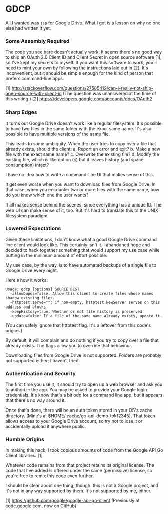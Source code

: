 # GDCP

All I wanted was `scp` for Google Drive.  What I got is a lesson on
why no one else had written it yet.

### Some Assembly Required

The code you see here doesn't actually work.  It seems there's no good
way to ship an OAuth 2.0 Client ID and Client Secret in open source
software [1], so I've kept my secrets to myself.  If you want this
software to work, you'll need to mint your own by following the
instructions laid out in [2]. It's inconvenient, but it should be
simple enough for the kind of person that prefers command-line apps.

[1] http://stackoverflow.com/questions/27585412/can-i-really-not-ship-open-source-with-client-id
(The question was unanswered at the time of this writing.)
[2] https://developers.google.com/accounts/docs/OAuth2

### Sharp Edges

It turns out Google Drive doesn't work like a regular filesystem.
It's possible to have two files in the same folder with the exact same
name.  It's also possible to have multiple versions of the same file.

This leads to some ambiguity.  When the user tries to copy over a file
that already exists, should the client:
a. Report an error and exit?
b. Make a new file with the exact same name?
c. Overwrite the existing file?
d. Modify the existing file, which is like option (c) but it
   leaves history (and space consumption) intact?

I have no idea how to write a command-line UI that makes sense of
this.

It get even worse when you want to download files from Google Drive.
In that case, when you encounter two or more files with the same name,
how do you know which one the user wants?

It all makes sense behind the scenes, since everything has a unique
ID.  The web UI can make sense of it, too.  But it's hard to translate
this to the UNIX filesystem paradigm.

### Lowered Expectations

Given these limitations, I don't know what a good Google Drive command
line client would look like.  This certainly isn't it.  I abandoned
hope and decided to hack together something that would support my use
case while putting in the minimum amount of effort possible.

My use case, by the way, is to have automated backups of a single file
to Google Drive every night.

Here's how it works:

```
Usage: gdcp [options] SOURCE DEST
  -allowDupes=false: Allow this client to create files whose names shadow existing files.
  -httptest.serve="": if non-empty, httptest.NewServer serves on this address and blocks
  -keepHistory=true: Whether or not file history is preserved.
  -update=false: If a file of the same name already exists, update it.
```

(You can safely ignore that httptest flag.  It's a leftover from this
code's origins.)

By default, it will complain and do nothing if you try to copy over a
file that already exists.  The flags allow you to override that
behaviour.

Downloading files from Google Drive is not supported.  Folders are
probably not supported either; I haven't tried.

### Authentication and Security

The first time you use it, it should try to open up a web browser and
ask you to authorize the app.  You may be asked to provide your Google
login credentials.  It's know that's a bit odd for a command line app,
but it appears that there's no way around it.

Once that's done, there will be an auth token stored in your OS's
cache directory.  (Mine's at $HOME/.cache/go-api-demo-tok12345).  That
token allows access to your Google Drive account, so try not to lose
it or accidentally upload it anywhere public.

### Humble Origins

In making this hack, I took copious amounts of code from the
Google API Go Client libraries.  [1]

Whatever code remains from that project retains its original license.
The code that I've added is offered under the same (permissive)
license, so you're free to remix this code even further.

I should be clear about one thing, though: this is not a Google
project, and it's not in any way supported by them.  It's not supported
by me, either.

[1] https://github.com/google/google-api-go-client
(Previously at code.google.com, now on GitHub)
